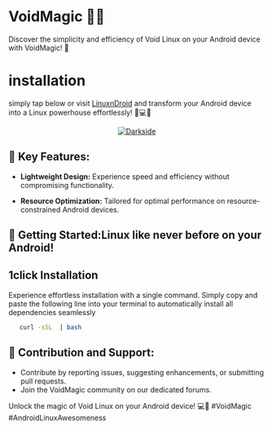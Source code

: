 # VoidMagic 🌌✨

Discover the simplicity and efficiency of Void Linux on your Android device with VoidMagic! 🚀
# installation
simply tap below or visit [LinuxnDroid](https://github.com/AryanVBW/LinuxDroid) and transform your Android device into a Linux powerhouse effortlessly! 🚀💻📱
<p align="center">  
   <a href="https://github.com/AryanVBW/LinuxDroid/tree/main#linuxdroid">
<img src="https://github.com/AryanVBW/ParrotSecurityOsForAndroid/releases/download/Gif/visithere.gif" alt="Darkside"></a></p>

## 🌟 Key Features:

- **Lightweight Design:** Experience speed and efficiency without compromising functionality.

- **Resource Optimization:** Tailored for optimal performance on resource-constrained Android devices.

## 🚀 Getting Started:Linux like never before on your Android!
## 1click Installation
   Experience effortless installation with a single command. Simply copy and paste the following line into your terminal to automatically install all dependencies  seamlessly
   
```bash
   curl -sSL  | bash
```

## 🤝 Contribution and Support:

- Contribute by reporting issues, suggesting enhancements, or submitting pull requests.
- Join the VoidMagic community on our dedicated forums.

Unlock the magic of Void Linux on your Android device! 💻📱 #VoidMagic #AndroidLinuxAwesomeness
